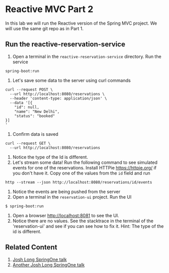 # Reactive MVC Part 2
In this lab we will run the Reactive version of the Spring MVC project. We will use the same git repo as in Part 1.

## Run the reactive-reservation-service

1. Open a terminal in the `reactive-reservation-service` directory. Run the service
```
spring-boot:run
```
1. Let's save some data to the server using curl commands
```
curl --request POST \
  --url http://localhost:8080/reservations \
  --header 'content-type: application/json' \
  --data '[{
	"id": null,
	"name": "New Delhi",
	"status": "booked"
}]
'
```
1. Confirm data is saved
```
curl --request GET \
  --url http://localhost:8080/reservations
```
1. Notice the type of the Id is different.
1. Let's stream some data! Run the following command to see simulated events for one of the reservations. Install HTTPie <https://httpie.org/> if you don't have it. Copy one of the values from the `id` field and run
```
http --stream --json http://localhost:8080/reservations/id/events
```
1. Notice the events are being pushed from the server
1. Open a terminal in the `reservation-ui` project. Run the UI
```
$ spring-boot:run
```
1. Open a browser <http://localhost:8081> to see the UI.
1. Notice there are no values. See the stacktrace in the terminal of the 'reservation-ui' and see if you can see how to fix it. Hint: The type of the id is different.


## Related Content
1. [Josh Long SpringOne talk](https://youtu.be/l7VBdWhtl7A)
1. [Another Josh Long SpringOne talk](https://youtu.be/1W5_tOiwEAc)
